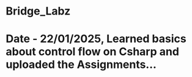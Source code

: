 # Bridge_Labz
# Date - 22/01/2025, Learned basics about control flow on Csharp and uploaded the Assignments...